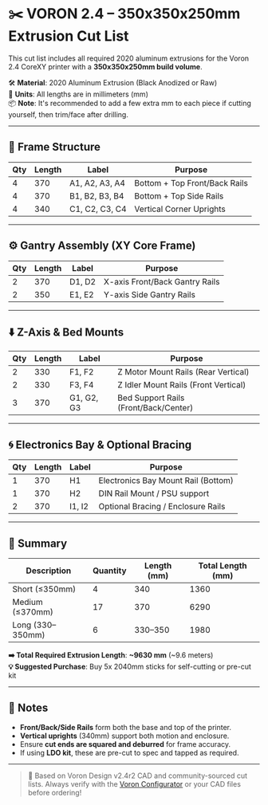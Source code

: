 # ✂️ VORON 2.4 – 350x350x250mm Extrusion Cut List

This cut list includes all required 2020 aluminum extrusions for the Voron 2.4 CoreXY printer with a **350x350x250mm build volume**.

🛠 **Material**: 2020 Aluminum Extrusion (Black Anodized or Raw)  
📐 **Units**: All lengths are in millimeters (mm)  
📦 **Note**: It's recommended to add a few extra mm to each piece if cutting yourself, then trim/face after drilling.

---

## 🧱 Frame Structure

| Qty | Length | Label               | Purpose                             |
|-----|--------|---------------------|-------------------------------------|
| 4   | 370    | A1, A2, A3, A4      | Bottom + Top Front/Back Rails       |
| 4   | 370    | B1, B2, B3, B4      | Bottom + Top Side Rails             |
| 4   | 340    | C1, C2, C3, C4      | Vertical Corner Uprights            |

---

## ⚙️ Gantry Assembly (XY Core Frame)

| Qty | Length | Label               | Purpose                             |
|-----|--------|---------------------|-------------------------------------|
| 2   | 370    | D1, D2              | X-axis Front/Back Gantry Rails      |
| 2   | 350    | E1, E2              | Y-axis Side Gantry Rails            |

---

## ⬇️ Z-Axis & Bed Mounts

| Qty | Length | Label               | Purpose                             |
|-----|--------|---------------------|-------------------------------------|
| 2   | 330    | F1, F2              | Z Motor Mount Rails (Rear Vertical) |
| 2   | 330    | F3, F4              | Z Idler Mount Rails (Front Vertical)|
| 3   | 370    | G1, G2, G3          | Bed Support Rails (Front/Back/Center)|

---

## 🌀 Electronics Bay & Optional Bracing

| Qty | Length | Label               | Purpose                             |
|-----|--------|---------------------|-------------------------------------|
| 1   | 370    | H1                  | Electronics Bay Mount Rail (Bottom) |
| 1   | 370    | H2                  | DIN Rail Mount / PSU support        |
| 2   | 370    | I1, I2              | Optional Bracing / Enclosure Rails  |

---

## 🧮 Summary

| Description        | Quantity | Length (mm) | Total Length (mm) |
|--------------------|----------|-------------|--------------------|
| Short (≤350mm)     | 4        | 340         | 1360               |
| Medium (≤370mm)    | 17       | 370         | 6290               |
| Long (330–350mm)   | 6        | 330–350     | 1980               |

**➡️ Total Required Extrusion Length**: **~9630 mm** (~9.6 meters)  
**💡 Suggested Purchase**: Buy 5x 2040mm sticks for self-cutting or pre-cut kit

---

## 📝 Notes

- **Front/Back/Side Rails** form both the base and top of the printer.
- **Vertical uprights** (340mm) support both motion and enclosure.
- Ensure **cut ends are squared and deburred** for frame accuracy.
- If using **LDO kit**, these are pre-cut to spec and tapped as required.

---

> 📎 Based on Voron Design v2.4r2 CAD and community-sourced cut lists. Always verify with the [Voron Configurator](https://vorondesign.com/) or your CAD files before ordering!
